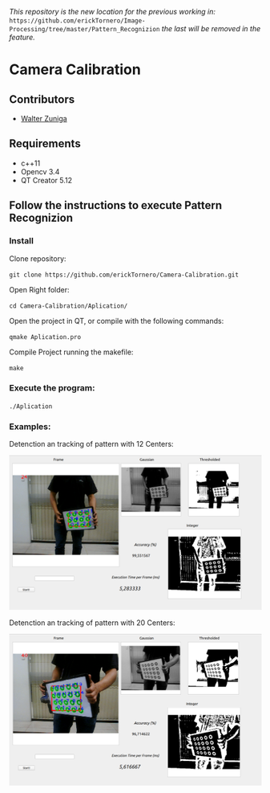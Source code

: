 *This repository is the new location for the previous working in:*
`https://github.com/erickTornero/Image-Processing/tree/master/Pattern_Recognizion`
*the last will be removed in the feature.*

# Camera Calibration

## Contributors
- [Walter Zuniga](https://github.com/wzuniga)

## Requirements
* c++11
* Opencv 3.4
* QT Creator 5.12

## Follow the instructions to execute Pattern Recognizion
### Install

Clone repository:

`git clone https://github.com/erickTornero/Camera-Calibration.git`

Open Right folder:

`cd Camera-Calibration/Aplication/`


Open the project in QT, or compile with the following commands:

`qmake Aplication.pro`

Compile Project running the makefile:

`make`


### Execute the program:

`./Aplication`

### Examples:

Detenction an tracking of pattern with 12 Centers:

![alt text](https://raw.githubusercontent.com/erickTornero/Camera-Calibration/master/tt2.png)

Detenction an tracking of pattern with 20 Centers:

![alt text](sample2.png)
